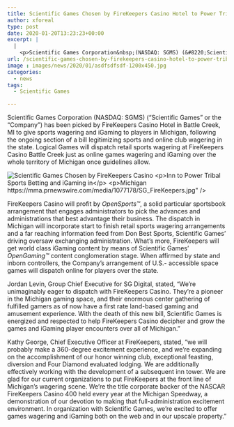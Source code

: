 ```yaml
---
title: Scientific Games Chosen by FireKeepers Casino Hotel to Power Tribal Sports Betting and iGaming in Michigan
author: xforeal 
type: post
date: 2020-01-20T13:23:23+00:00
excerpt: |
  |
    <p>Scientific Games Corporation&nbsp;(NASDAQ: SGMS) (&#8220;Scientific Games&#8221; or the &#8220;Company&#8221;) has been picked by FireKeepers Casino Hotel in Battle Creek, MI to give sports wagering and iGaming to players in Michigan, following the ongoing section of a bill authorizing sports and online club wagering in the state </p>
url: /scientific-games-chosen-by-firekeepers-casino-hotel-to-power-tribal-sports-betting-and-igaming-in-michigan/
image : images/news/2020/01/asdfsdfsdf-1200x450.jpg
categories:
  - news
tags:
  - Scientific Games

---
```

Scientific Games Corporation (NASDAQ: SGMS) (“Scientific Games” or the “Company”) has been picked by FireKeepers Casino Hotel in Battle Creek, MI to give sports wagering and iGaming to players in Michigan, following the ongoing section of a bill legitimizing sports and online club wagering in the state. Logical Games will dispatch retail sports wagering at FireKeepers Casino Battle Creek just as online games wagering and iGaming over the whole territory of Michigan once guidelines allow.

<div id="DivAssetPlaceHolder1" class="PRN_ImbeddedAssetReference">
  <p>
    <img title="Scientific Games Chosen by FireKeepers Casino 

Inn to Power Tribal Sports Betting and iGaming in 

Michigan" src="https://mma.prnewswire.com/media/1077178/SG_FireKeepers.jpg" />
  </p>
</div>

FireKeepers Casino will profit by _OpenSports™_, a solid particular sportsbook arrangement that engages administrators to pick the advances and administrations that best advantage their business. The dispatch in Michigan will incorporate start to finish retail sports wagering arrangements and a far reaching information feed from Don Best Sports, Scientific Games’ driving oversaw exchanging administration. What’s more, FireKeepers will get world class iGaming content by means of Scientific Games’ _OpenGaming™_ content conglomeration stage. When affirmed by state and inborn controllers, the Company’s arrangement of U.S.- accessible space games will dispatch online for players over the state.

Jordan Levin, Group Chief Executive for SG Digital, stated, “We’re unimaginably eager to dispatch with FireKeepers Casino. They’re a pioneer in the Michigan gaming space, and their enormous center gathering of fulfilled gamers as of now have a first rate land-based gaming and amusement experience. With the death of this new bill, Scientific Games is energized and respected to help FireKeepers Casino decipher and grow the games and iGaming player encounters over all of Michigan.”

Kathy George, Chief Executive Officer at FireKeepers, stated, “we will probably make a 360-degree excitement experience, and we’re expanding on the accomplishment of our honor winning club, exceptional feasting, diversion and Four Diamond evaluated lodging. We are additionally effectively working with the development of a subsequent inn tower. We are glad for our current organizations to put FireKeepers at the front line of Michigan’s wagering scene. We’re the title corporate backer of the NASCAR FireKeepers Casino 400 held every year at the Michigan Speedway, a demonstration of our devotion to making that full-administration excitement environment. In organization with Scientific Games, we’re excited to offer games wagering and iGaming both on the web and in our upscale property.”